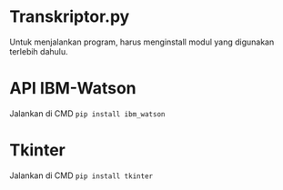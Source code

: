 # Transkriptor.py

Untuk menjalankan program, harus menginstall modul yang digunakan terlebih dahulu.

# API IBM-Watson
Jalankan di CMD
`pip install ibm_watson`

# Tkinter
Jalankan di CMD
`pip install tkinter`
